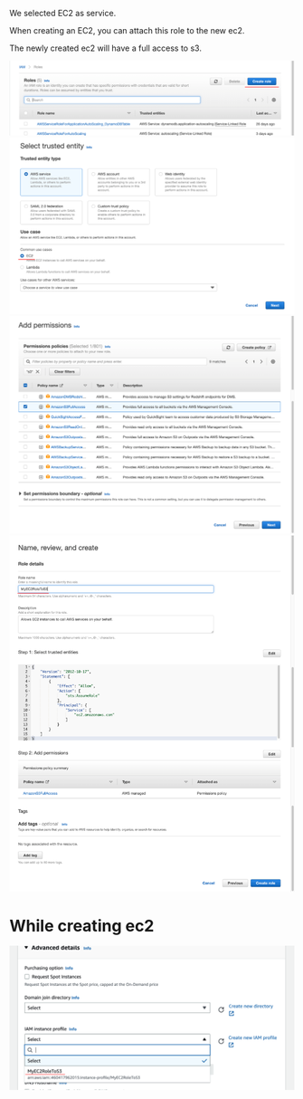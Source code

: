 We selected EC2 as service.

When creating an EC2, you can attach this role to the new ec2.

The newly created ec2 will have a full access to s3.

<img src="role1.png" />
<img src="role2.png" />
<img src="role3.png" />
<img src="role4.png" />

# While creating ec2

<img src="role5.png" />
